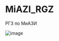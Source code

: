 # MiAZI_RGZ
РГЗ по МиАЗИ


![image](https://user-images.githubusercontent.com/75850010/163060697-86ebe2df-5d55-4375-bba8-c53de824f9af.png)
